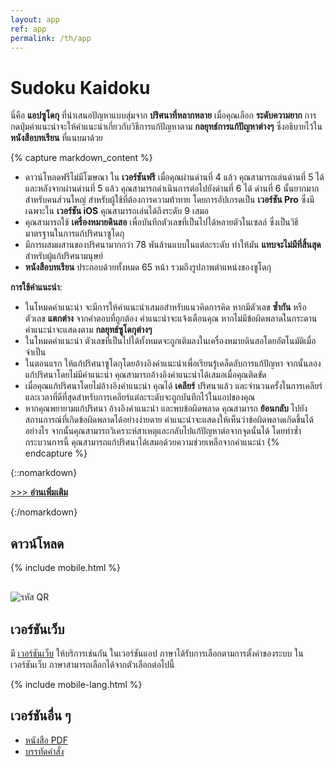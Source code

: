 ```yaml
---
layout: app
ref: app
permalink: /th/app
---
```

# Sudoku Kaidoku
นี่คือ **แอปซูโดกุ** ที่นำเสนอปัญหาแบบสุ่มจาก **ปริศนาที่หลากหลาย** เมื่อคุณเลือก **ระดับความยาก** การกดปุ่มคำแนะนำจะให้คำแนะนำเกี่ยวกับวิธีการแก้ปัญหาตาม **กลยุทธ์การแก้ปัญหาต่างๆ** ซึ่งอธิบายไว้ใน **หนังสือบทเรียน** ที่แนบมาด้วย

{% capture markdown_content %}
- ดาวน์โหลดฟรีไม่มีโฆษณา ใน **เวอร์ชันฟรี** เมื่อคุณผ่านด่านที่ 4 แล้ว คุณสามารถเล่นด่านที่ 5 ได้ และหลังจากผ่านด่านที่ 5 แล้ว คุณสามารถดำเนินการต่อไปยังด่านที่ 6 ได้ ด่านที่ 6 นั้นยากมากสำหรับคนส่วนใหญ่ สำหรับผู้ใช้ที่ต้องการความท้าทาย โดยการอัปเกรดเป็น **เวอร์ชัน Pro** ซึ่งมีเฉพาะใน **เวอร์ชัน iOS** คุณสามารถเล่นได้ถึงระดับ 9 เสมอ
- คุณสามารถใช้ **เครื่องหมายดินสอ** เพื่อบันทึกตัวเลขที่เป็นไปได้หลายตัวในเซลล์ ซึ่งเป็นวิธีมาตรฐานในการแก้ปริศนาซูโดกุ
- มีการผสมผสานของปริศนามากกว่า 78 พันล้านแบบในแต่ละระดับ ทำให้มัน **แทบจะไม่มีที่สิ้นสุด** สำหรับผู้แก้ปริศนามนุษย์
- **หนังสือบทเรียน** ประกอบด้วยทั้งหมด 65 หน้า รวมถึงรูปภาพตำแหน่งของซูโดกุ

**การใช้คำแนะนำ**:
- ในโหมดคำแนะนำ จะมีการให้คำแนะนำเสมอสำหรับแนวคิดการคิด หากมีตัวเลข **ซ้ำกัน** หรือตัวเลข **แตกต่าง** จากคำตอบที่ถูกต้อง คำแนะนำจะแจ้งเตือนคุณ หากไม่มีข้อผิดพลาดในกระดาน คำแนะนำจะแสดงตาม **กลยุทธ์ซูโดกุต่างๆ**
- ในโหมดคำแนะนำ ตัวเลขที่เป็นไปได้ทั้งหมดจะถูกเติมลงในเครื่องหมายดินสอโดยอัตโนมัติเมื่อจำเป็น
- ในตอนแรก ให้แก้ปริศนาซูโดกุโดยอ้างอิงคำแนะนำเพื่อเรียนรู้เคล็ดลับการแก้ปัญหา จากนั้นลองแก้ปริศนาโดยไม่มีคำแนะนำ คุณสามารถอ้างอิงคำแนะนำได้เสมอเมื่อคุณติดขัด
- เมื่อคุณแก้ปริศนาโดยไม่อ้างอิงคำแนะนำ คุณได้ **เคลียร์** ปริศนาแล้ว และจำนวนครั้งในการเคลียร์และเวลาที่ดีที่สุดสำหรับการเคลียร์แต่ละระดับจะถูกบันทึกไว้ในแอปของคุณ
- หากคุณพยายามแก้ปริศนา อ้างอิงคำแนะนำ และพบข้อผิดพลาด คุณสามารถ **ย้อนกลับ** ไปยังสถานการณ์ที่เกิดข้อผิดพลาดได้อย่างง่ายดาย คำแนะนำจะแสดงให้เห็นว่าข้อผิดพลาดเกิดขึ้นได้อย่างไร จากนั้นคุณสามารถวิเคราะห์สาเหตุและกลับไปแก้ปัญหาต่อจากจุดนั้นได้ โดยทำซ้ำกระบวนการนี้ คุณสามารถแก้ปริศนาได้เสมอด้วยความช่วยเหลือจากคำแนะนำ
{% endcapture %}

{::nomarkdown}
<script>
function showMore(btn) {
   var targetId = btn.getAttribute("href").slice(1);
   document.getElementById(targetId).style.display = "block";
   btn.parentNode.style.display = "none";
   return false;
}
</script>
<p><a href="#readmore1" onclick="return showMore(this);">&gt;&gt;&gt; <strong>อ่านเพิ่มเติม</strong></a></p>
<div id="readmore1" style="display: none";>
{:/nomarkdown}
{{ markdown_content | markdownify }}
{::nomarkdown}</div>{:/nomarkdown}

## ดาวน์โหลด
{% include mobile.html %}
<img src="{{'/img/qr.png' | relative_url}}" alt="รหัส QR" style="display: block; margin-top: 30px;">

## เวอร์ชันเว็บ
มี [เวอร์ชันเว็บ](../sudoku/) ให้บริการเช่นกัน ในเวอร์ชันแอป ภาษาได้รับการเลือกตามการตั้งค่าของระบบ ในเวอร์ชันเว็บ ภาษาสามารถเลือกได้จากตัวเลือกต่อไปนี้

{% include mobile-lang.html %}

## เวอร์ชันอื่น ๆ
- [หนังสือ PDF](../book)
- [บรรทัดคำสั่ง](../)
